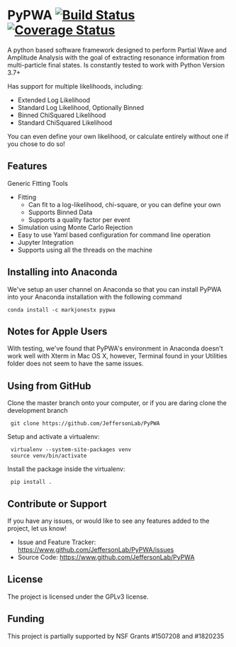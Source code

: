 PyPWA [![Build Status](https://travis-ci.org/JeffersonLab/PyPWA.svg?branch=development)](https://travis-ci.org/JeffersonLab/PyPWA) [![Coverage Status](https://coveralls.io/repos/github/JeffersonLab/PyPWA/badge.svg?branch=development)](https://coveralls.io/github/JeffersonLab/PyPWA?branch=development)
=====

A python based software framework designed to perform Partial Wave and 
Amplitude Analysis with the goal of extracting resonance information from 
multi-particle final states.
Is constantly tested to work with Python Version 3.7+

Has support for multiple likelihoods, including:

- Extended Log Likelihood
- Standard Log Likelihood, Optionally Binned
- Binned ChiSquared Likelihood
- Standard ChiSquared Likelihood

You can even define your own likelihood, or calculate entirely without one
if you chose to do so!

Features
--------

Generic Fitting Tools

- Fitting
  - Can fit to a log-likelihood, chi-square, or you can define your own
  - Supports Binned Data
  - Supports a quality factor per event
- Simulation using Monte Carlo Rejection
- Easy to use Yaml based configuration for command line operation
- Jupyter Integration
- Supports using all the threads on the machine

Installing into Anaconda
------------------------

We've setup an user channel on Anaconda so that you can install PyPWA
into your Anaconda installation with the following command

    conda install -c markjonestx pypwa

Notes for Apple Users
---------------------

With testing, we've found that PyPWA's environment in Anaconda doesn't
work well with Xterm in Mac OS X, however, Terminal found in your
Utilities folder does not seem to have the same issues.

Using from GitHub
-----------------

Clone the master branch onto your computer, or if you are daring clone the
development branch

     git clone https://github.com/JeffersonLab/PyPWA

Setup and activate a virtualenv:

     virtualenv --system-site-packages venv
     source venv/bin/activate

Install the package inside the virtualenv:

     pip install .

Contribute or Support
---------------------

If you have any issues, or would like to see any features added to the
project, let us know!

- Issue and Feature Tracker: <https://www.github.com/JeffersonLab/PyPWA/issues>
- Source Code: <https://www.github.com/JeffersonLab/PyPWA>

License
-------

The project is licensed under the GPLv3 license.

Funding
-------

This project is partially supported by NSF Grants #1507208 and #1820235
